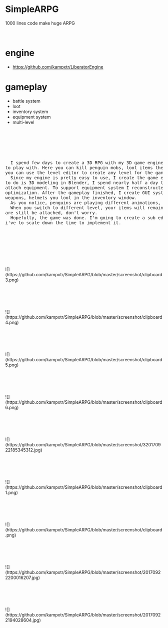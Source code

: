 # SimpleARPG
1000 lines code make huge ARPG

<br>


# engine
- https://github.com/kampxtr/LiberatorEngine


# gameplay
- battle system
- loot 
- inventory system
- equipment system
- multi-level 
 
<br>
<br>
<br>
<br>
<br>

<pre>
  I spend few days to create a 3D RPG with my 3D game engine. It's a multi-level ARPG, tremendous fun 
to play with. Here you can kill penguin mobs, loot items they drop, then equip the item. More exciting, 
you can use the level editor to create any level for the game, and choose which level to play with.
  Since my engine is pretty easy to use, I create the game efficiently. For me, I think the most challenge thing 
to do is 3D modeling in Blender, I spend nearly half a day to modify that knight model, do rigging, animating, 
attach equipment. To support equipment system I reconstructed the engine's animation system and did many 
optimization. After the gameplay finished, I create GUI system to add inventory system, and you can see the 
weapons, helmets you loot in the inventory window.
  As you notice, penguins are playing different animations, that's owe to my engine's new feathers !!! 
  When you switch to different level, your items will remain in your inventory repository and the equipments 
are still be attached, don't worry.
  Hopefully, the game was done. I'm going to create a sub editor to handle attack actions. Since I'm busy now, 
i've to scale down the time to implement it.
  
</pre>


 
<br>
<br>
<br>
<br>
<br>
<br>
![](https://github.com/kampxtr/SimpleARPG/blob/master/screenshot/clipboard3.png)

<br>
<br>
<br>
<br>
<br>
<br>
![](https://github.com/kampxtr/SimpleARPG/blob/master/screenshot/clipboard4.png)
 
<br>
<br>
<br>
<br>
<br>
<br>
![](https://github.com/kampxtr/SimpleARPG/blob/master/screenshot/clipboard5.png)

<br>
<br>
<br>
<br>
<br>
<br>
![](https://github.com/kampxtr/SimpleARPG/blob/master/screenshot/clipboard6.png)

<br>
<br>
<br>
<br>
<br>
<br>
![](https://github.com/kampxtr/SimpleARPG/blob/master/screenshot/320170922185345312.jpg)
<br>
<br>
<br>
<br>
<br>
<br>
![](https://github.com/kampxtr/SimpleARPG/blob/master/screenshot/clipboard1.png)
<br>
<br>
<br>
<br>
<br>
<br>
![](https://github.com/kampxtr/SimpleARPG/blob/master/screenshot/clipboard.png)

<br>
<br>
<br>
<br>
<br>
<br>
![](https://github.com/kampxtr/SimpleARPG/blob/master/screenshot/20170922200016207.jpg)


<br>
<br>
<br>
<br>
<br>
<br>
![](https://github.com/kampxtr/SimpleARPG/blob/master/screenshot/20170922194028604.jpg)





